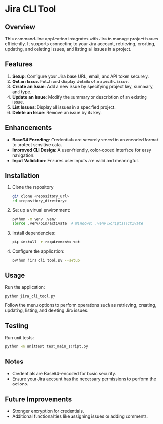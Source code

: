 # Jira CLI Tool

## Overview
This command-line application integrates with Jira to manage project issues efficiently. It supports connecting to your Jira account, retrieving, creating, updating, and deleting issues, and listing all issues in a project.

## Features
1. **Setup**: Configure your Jira base URL, email, and API token securely.
2. **Get an Issue**: Fetch and display details of a specific issue.
3. **Create an Issue**: Add a new issue by specifying project key, summary, and type.
4. **Update an Issue**: Modify the summary or description of an existing issue.
5. **List Issues**: Display all issues in a specified project.
6. **Delete an Issue**: Remove an issue by its key.

## Enhancements
- **Base64 Encoding**: Credentials are securely stored in an encoded format to protect sensitive data.
- **Improved CLI Design**: A user-friendly, color-coded interface for easy navigation.
- **Input Validation**: Ensures user inputs are valid and meaningful.

## Installation
1. Clone the repository:
   ```bash
   git clone <repository_url>
   cd <repository_directory>
   ```
2. Set up a virtual environment:
   ```bash
   python -m venv .venv
   source .venv/bin/activate  # Windows: .venv\Scripts\activate
   ```
3. Install dependencies:
   ```bash
   pip install -r requirements.txt
   ```
4. Configure the application:
   ```bash
   python jira_cli_tool.py --setup
   ```

## Usage
Run the application:
```bash
python jira_cli_tool.py
```
Follow the menu options to perform operations such as retrieving, creating, updating, listing, and deleting Jira issues.

## Testing
Run unit tests:
```bash
python -m unittest test_main_script.py
```

## Notes
- Credentials are Base64-encoded for basic security.
- Ensure your Jira account has the necessary permissions to perform the actions.

## Future Improvements
- Stronger encryption for credentials.
- Additional functionalities like assigning issues or adding comments.

